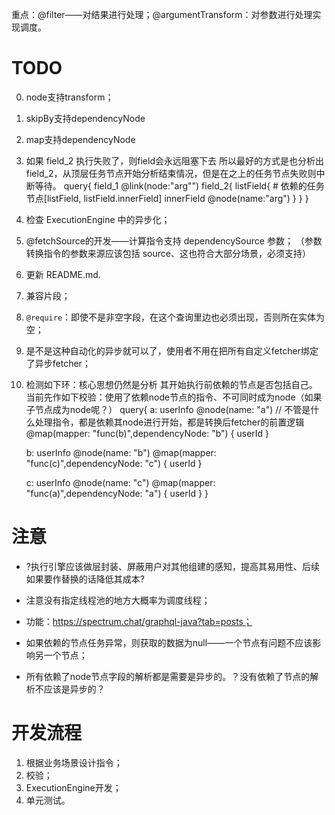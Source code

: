 
重点：@filter——对结果进行处理；@argumentTransform：对参数进行处理实现调度。

# TODO

0. node支持transform；

1. skipBy支持dependencyNode

2. map支持dependencyNode

3. 如果 field_2 执行失败了，则field会永远阻塞下去
所以最好的方式是也分析出 field_2，从顶层任务节点开始分析结束情况，但是在之上的任务节点失败则中断等待。
query{
     field_1 @link(node:"arg"")
     field_2{
            listField{
                # 依赖的任务节点[listField, listField.innerField]
                innerField @node(name:"arg")
            }
     }
}

4. 检查 ExecutionEngine 中的异步化；

5. @fetchSource的开发——计算指令支持 dependencySource 参数；
（参数转换指令的参数来源应该包括 source、这也符合大部分场景，必须支持）

6. 更新 README.md.

7. 兼容片段；

8. `@require`：即使不是非空字段，在这个查询里边也必须出现，否则所在实体为空；

9. 是不是这种自动化的异步就可以了，使用者不用在把所有自定义fetcher绑定了异步fetcher；

10. 检测如下环：核心思想仍然是分析 其开始执行前依赖的节点是否包括自己。
当前先作如下校验：使用了依赖node节点的指令、不可同时成为node（如果子节点成为node呢？）
query{
    a: userInfo
    @node(name: "a")
    // 不管是什么处理指令，都是依赖其node进行开始，都是转换后fetcher的前置逻辑
    @map(mapper: "func(b)",dependencyNode: "b")
    {
        userId
    }
    
    b: userInfo
    @node(name: "b")
    @map(mapper: "func(c)",dependencyNode: "c")
    {
        userId
    }
    
    c: userInfo
    @node(name: "c")
    @map(mapper: "func(a)",dependencyNode: "a")
    {
        userId
    }
}

# 注意

- ?执行引擎应该做层封装、屏蔽用户对其他组建的感知，提高其易用性、后续如果要作替换的话降低其成本?

- 注意没有指定线程池的地方大概率为调度线程；

- 功能：https://spectrum.chat/graphql-java?tab=posts；

- 如果依赖的节点任务异常，则获取的数据为null——一个节点有问题不应该影响另一个节点；

- 所有依赖了node节点字段的解析都是需要是异步的。？没有依赖了节点的解析不应该是异步的？

# 开发流程

1. 根据业务场景设计指令；
2. 校验；
3. ExecutionEngine开发；
4. 单元测试。
